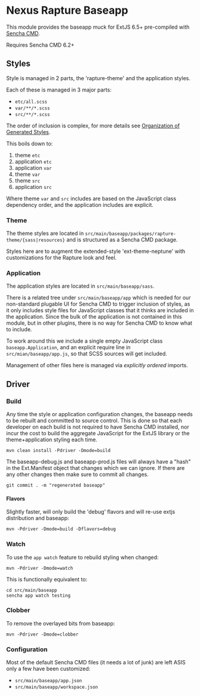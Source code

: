 <!--

    Sonatype Nexus (TM) Open Source Version
    Copyright (c) 2008-present Sonatype, Inc.
    All rights reserved. Includes the third-party code listed at http://links.sonatype.com/products/nexus/oss/attributions.

    This program and the accompanying materials are made available under the terms of the Eclipse Public License Version 1.0,
    which accompanies this distribution and is available at http://www.eclipse.org/legal/epl-v10.html.

    Sonatype Nexus (TM) Professional Version is available from Sonatype, Inc. "Sonatype" and "Sonatype Nexus" are trademarks
    of Sonatype, Inc. Apache Maven is a trademark of the Apache Software Foundation. M2eclipse is a trademark of the
    Eclipse Foundation. All other trademarks are the property of their respective owners.

-->
# Nexus Rapture Baseapp

This module provides the baseapp muck for ExtJS 6.5+ pre-compiled with
[Sencha CMD](https://docs.sencha.com/cmd/6.5.3/index.html).

Requires Sencha CMD 6.2+

## Styles

Style is managed in 2 parts, the 'rapture-theme' and the application styles.

Each of these is managed in 3 major parts:

* `etc/all.scss`
* `var/**/*.scss`
* `src/**/*.scss`

The order of inclusion is complex, for more details see 
[Organization of Generated Styles](http://docs.sencha.com/extjs/4.2.5/#!/guide/theming).

This boils down to:

1. theme `etc`
2. application `etc`
3. application `var`
4. theme `var`
5. theme `src`
6. application `src`

Where theme `var` and `src` includes are based on the JavaScript class dependency order,
and the application includes are explicit.

### Theme

The theme styles are located in `src/main/baseapp/packages/rapture-theme/{sass|resources}` and is structured 
as a Sencha CMD package.

Styles here are to augment the extended-style 'ext-theme-neptune' with customizations for the Rapture look and feel.

### Application

The application styles are located in `src/main/baseapp/sass`.

There is a related tree under `src/main/baseapp/app` which is needed for our non-standard plugable UI for Sencha CMD
to trigger inclusion of styles, as it only includes style files for JavaScript classes that it thinks are included 
in the application.  Since the bulk of the application is not contained in this module, but in other plugins,
there is no way for Sencha CMD to know what to include.

To work around this we include a single empty JavaScript class `baseapp.Application`, 
and an explicit require line in `src/mian/baseapp/app.js`, so that SCSS sources will get included.

Management of other files here is managed via _explicitly ordered_ imports.

## Driver

### Build

Any time the style or application configuration changes, the baseapp needs to be rebuilt and committed to source control.
This is done so that each developer on each build is not required to have Sencha CMD installed, nor incur the cost to
build the aggregate JavaScript for the ExtJS library or the theme+application styling each time.

    mvn clean install -Pdriver -Dmode=build

The baseapp-debug.js and baseapp-prod.js files will always have a "hash" in the Ext.Manifest object that changes which we can ignore.
If there are any other changes then make sure to commit all changes.

    git commit . -m "regenerated baseapp"

#### Flavors

Slightly faster, will only build the 'debug' flavors and will re-use extjs distribution and baseapp: 

    mvn -Pdriver -Dmode=build -Dflavors=debug

### Watch

To use the `app watch` feature to rebuild styling when changed: 

    mvn -Pdriver -Dmode=watch

This is functionally equivalent to:

    cd src/main/baseapp
    sencha app watch testing

### Clobber

To remove the overlayed bits from baseapp: 

    mvn -Pdriver -Dmode=clobber

### Configuration

Most of the default Sencha CMD files (it needs a lot of junk) are left ASIS only a few have been customized:

* `src/main/baseapp/app.json`
* `src/main/baseapp/workspace.json`

